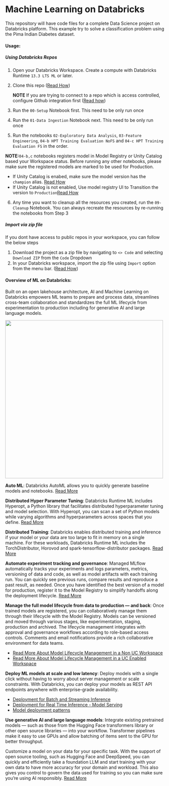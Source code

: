 # Machine Learning on Databricks 
This repository will have code files for a complete Data Science project on Databricks platform. This example try to solve a classification problem using the Pima Indian Diabetes dataset.

#### Usage:
##### Using Databricks Repos
1) Open your Databricks Workspace. Create a compute with Databricks Runtime `13.3 LTS ML` or later.
2) Clone this repo ([Read How](https://docs.databricks.com/en/repos/git-operations-with-repos.html#clone-a-repo-connected-to-a-remote-repo))

   **NOTE** If you are trying to connect to a repo which is access controlled, configure Github integration first ([Read how](https://docs.databricks.com/en/repos/get-access-tokens-from-git-provider.html))
3) Run the `00-Setup` Notebook first. This need to be only run once
4) Run the `01-Data Ingestion` Notebook next. This need to be only run once
5) Run the notebooks `02-Exploratory Data Analysis`, `03-Feature Engineering`, `04-b HPT Training Evaluation NoFS` and `04-c HPT Training Evaluation FS` in the order. 
 
 **NOTE:**`04-b,c` notebooks registers model in Model Registry or Unity Catalog based your Workspace status. Before running any other notebooks, please make sure the registered models are marked to be used for Production. 
 - If Unity Catalog is enabed, make sure the model version has the `champion` alias. [Read How](https://docs.databricks.com/en/machine-learning/manage-model-lifecycle/index.html)
 - If Unity Catalog is not enabled, Use model registry UI to Transition the version to `Production`[Read How](https://docs.databricks.com/en/machine-learning/manage-model-lifecycle/workspace-model-registry.html)
6) Any time you want to cleanup all the resources you created, run the `09-Cleanup` Notebook. You can always recreate the resources by re-running the notebooks from Step 3
##### Import via zip file
If you dont have access to public repos in your workspace, you can follow the below steps
1) Download the project as a zip file by navigating to `<> Code` and selecting `Download ZIP` from the `Code` Dropdown
2) In your Databricks workspace, import the zip file using `Import` option from the menu bar. ([Read How](https://docs.databricks.com/en/notebooks/notebook-export-import.html#import-a-notebook))

#### Overview of ML on Databricks:
Built on an open lakehouse architecture, AI and Machine Learning on Databricks empowers ML teams to prepare and process data, streamlines cross-team collaboration and standardizes the full ML lifecycle from experimentation to production including for generative AI and large language models.

<img src="https://www.databricks.com/en-website-assets/static/a5e612c6d98dd3ea3948b13c1f3b2d41/03b97/Machine-Learning-graphic-1%20(1).webp" width="500">

**Auto ML**: Databricks AutoML allows you to quickly generate baseline models and notebooks. [Read More](https://www.databricks.com/product/automl)

**Distributed Hyper Parameter Tuning**: Databricks Runtime ML includes Hyperopt, a Python library that facilitates distributed hyperparameter tuning and model selection. With Hyperopt, you can scan a set of Python models while varying algorithms and hyperparameters across spaces that you define. [Read More](https://docs.databricks.com/en/machine-learning/automl-hyperparam-tuning/index.html)

**Distributed Training**: Databricks enables distributed training and inference if your model or your data are too large to fit in memory on a single machine. For these workloads, Databricks Runtime ML includes the TorchDistributor, Horovod and spark-tensorflow-distributor packages. [Read More](https://docs.databricks.com/en/machine-learning/train-model/distributed-training/index.html)

**Automate experiment tracking and governance**: Managed MLflow automatically tracks your experiments and logs parameters, metrics, versioning of data and code, as well as model artifacts with each training run. You can quickly see previous runs, compare results and reproduce a past result, as needed. Once you have identified the best version of a model for production, register it to the Model Registry to simplify handoffs along the deployment lifecycle. [Read More](https://www.databricks.com/product/managed-mlflow)

**Manage the full model lifecycle from data to production — and back**: Once trained models are registered, you can collaboratively manage them through their lifecycle with the Model Registry. Models can be versioned and moved through various stages, like experimentation, staging, production and archived. The lifecycle management integrates with approval and governance workflows according to role-based access controls. Comments and email notifications provide a rich collaborative environment for data teams. 
- [Read More About Model Lifecycle Management in a Non UC Workspace](https://docs.databricks.com/en/machine-learning/manage-model-lifecycle/workspace-model-registry.html)
- [Read More About Model Lifecycle Management in a UC Enabled Workspace](https://docs.databricks.com/en/machine-learning/manage-model-lifecycle/index.html)

**Deploy ML models at scale and low latency**: Deploy models with a single click without having to worry about server management or scale constraints. With Databricks, you can deploy your models as REST API endpoints anywhere with enterprise-grade availability.
- [Deployment for Batch and Streaming Inference](https://docs.databricks.com/en/machine-learning/model-inference/index.html)
- [Deployment for Real Time Inference - Model Serving](https://docs.databricks.com/en/machine-learning/model-serving/index.html)
- [Model deployment patterns](https://docs.databricks.com/en/machine-learning/mlops/deployment-patterns.html)

**Use generative AI and large language models**:
Integrate existing pretrained models — such as those from the Hugging Face transformers library or other open source libraries — into your workflow. Transformer pipelines make it easy to use GPUs and allow batching of items sent to the GPU for better throughput. 

Customize a model on your data for your specific task. With the support of open source tooling, such as Hugging Face and DeepSpeed, you can quickly and efficiently take a foundation LLM and start training with your own data to have more accuracy for your domain and workload. This also gives you control to govern the data used for training so you can make sure you’re using AI responsibly. [Read More](https://docs.databricks.com/en/large-language-models/index.html#:~:text=Databricks%20makes%20it%20simple%20to,source%20libraries%20into%20your%20workflow.)
